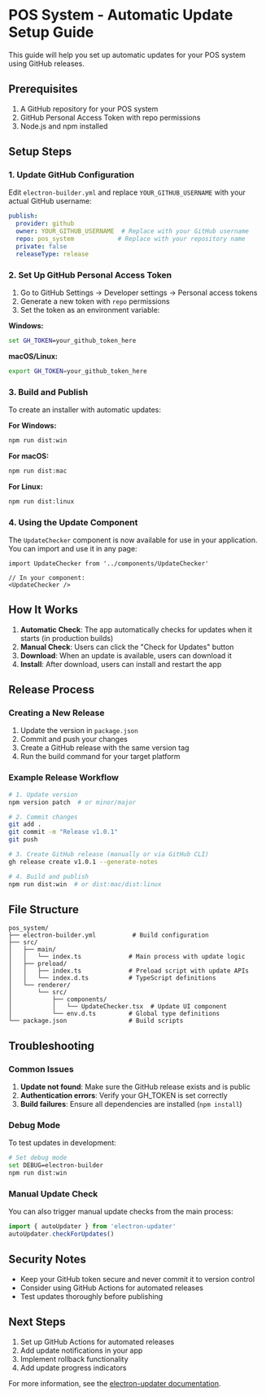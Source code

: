 # POS System - Automatic Update Setup Guide

This guide will help you set up automatic updates for your POS system using GitHub releases.

## Prerequisites

1. A GitHub repository for your POS system
2. GitHub Personal Access Token with repo permissions
3. Node.js and npm installed

## Setup Steps

### 1. Update GitHub Configuration

Edit `electron-builder.yml` and replace `YOUR_GITHUB_USERNAME` with your actual GitHub username:

```yaml
publish:
  provider: github
  owner: YOUR_GITHUB_USERNAME  # Replace with your GitHub username
  repo: pos_system            # Replace with your repository name
  private: false
  releaseType: release
```

### 2. Set Up GitHub Personal Access Token

1. Go to GitHub Settings → Developer settings → Personal access tokens
2. Generate a new token with `repo` permissions
3. Set the token as an environment variable:

**Windows:**
```cmd
set GH_TOKEN=your_github_token_here
```

**macOS/Linux:**
```bash
export GH_TOKEN=your_github_token_here
```

### 3. Build and Publish

To create an installer with automatic updates:

**For Windows:**
```bash
npm run dist:win
```

**For macOS:**
```bash
npm run dist:mac
```

**For Linux:**
```bash
npm run dist:linux
```

### 4. Using the Update Component

The `UpdateChecker` component is now available for use in your application. You can import and use it in any page:

```tsx
import UpdateChecker from '../components/UpdateChecker'

// In your component:
<UpdateChecker />
```

## How It Works

1. **Automatic Check**: The app automatically checks for updates when it starts (in production builds)
2. **Manual Check**: Users can click the "Check for Updates" button
3. **Download**: When an update is available, users can download it
4. **Install**: After download, users can install and restart the app

## Release Process

### Creating a New Release

1. Update the version in `package.json`
2. Commit and push your changes
3. Create a GitHub release with the same version tag
4. Run the build command for your target platform

### Example Release Workflow

```bash
# 1. Update version
npm version patch  # or minor/major

# 2. Commit changes
git add .
git commit -m "Release v1.0.1"
git push

# 3. Create GitHub release (manually or via GitHub CLI)
gh release create v1.0.1 --generate-notes

# 4. Build and publish
npm run dist:win  # or dist:mac/dist:linux
```

## File Structure

```
pos_system/
├── electron-builder.yml          # Build configuration
├── src/
│   ├── main/
│   │   └── index.ts             # Main process with update logic
│   ├── preload/
│   │   ├── index.ts             # Preload script with update APIs
│   │   └── index.d.ts           # TypeScript definitions
│   └── renderer/
│       └── src/
│           ├── components/
│           │   └── UpdateChecker.tsx  # Update UI component
│           └── env.d.ts         # Global type definitions
└── package.json                 # Build scripts
```

## Troubleshooting

### Common Issues

1. **Update not found**: Make sure the GitHub release exists and is public
2. **Authentication errors**: Verify your GH_TOKEN is set correctly
3. **Build failures**: Ensure all dependencies are installed (`npm install`)

### Debug Mode

To test updates in development:

```bash
# Set debug mode
set DEBUG=electron-builder
npm run dist:win
```

### Manual Update Check

You can also trigger manual update checks from the main process:

```typescript
import { autoUpdater } from 'electron-updater'
autoUpdater.checkForUpdates()
```

## Security Notes

- Keep your GitHub token secure and never commit it to version control
- Consider using GitHub Actions for automated releases
- Test updates thoroughly before publishing

## Next Steps

1. Set up GitHub Actions for automated releases
2. Add update notifications in your app
3. Implement rollback functionality
4. Add update progress indicators

For more information, see the [electron-updater documentation](https://www.electron.build/auto-update). 